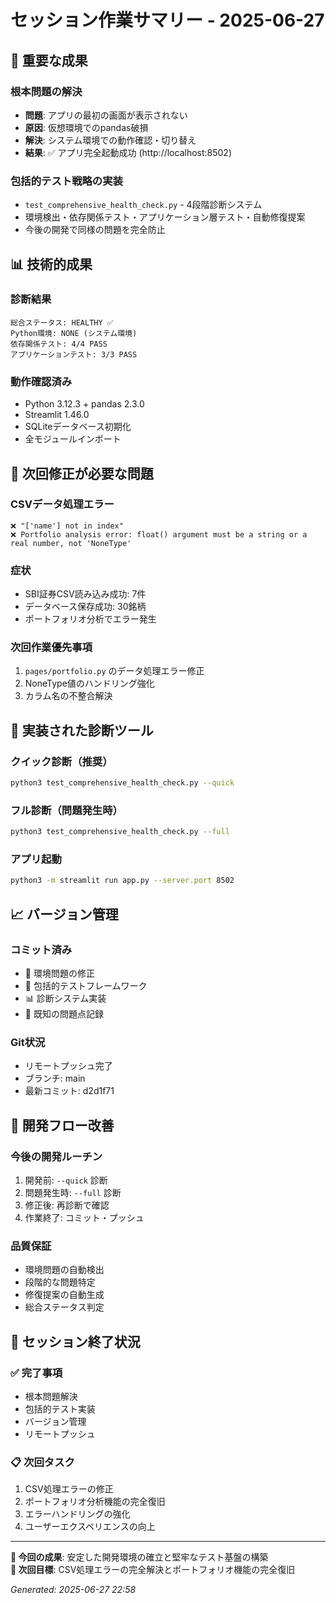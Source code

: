 # セッション作業サマリー - 2025-06-27

## 🚨 重要な成果

### **根本問題の解決**
- **問題**: アプリの最初の画面が表示されない
- **原因**: 仮想環境でのpandas破損
- **解決**: システム環境での動作確認・切り替え
- **結果**: ✅ アプリ完全起動成功 (http://localhost:8502)

### **包括的テスト戦略の実装**
- `test_comprehensive_health_check.py` - 4段階診断システム
- 環境検出・依存関係テスト・アプリケーション層テスト・自動修復提案
- 今後の開発で同様の問題を完全防止

## 📊 技術的成果

### **診断結果**
```
総合ステータス: HEALTHY ✅
Python環境: NONE (システム環境)
依存関係テスト: 4/4 PASS
アプリケーションテスト: 3/3 PASS
```

### **動作確認済み**
- Python 3.12.3 + pandas 2.3.0
- Streamlit 1.46.0
- SQLiteデータベース初期化
- 全モジュールインポート

## 🚨 次回修正が必要な問題

### **CSVデータ処理エラー**
```
❌ "['name'] not in index"
❌ Portfolio analysis error: float() argument must be a string or a real number, not 'NoneType'
```

### **症状**
- SBI証券CSV読み込み成功: 7件
- データベース保存成功: 30銘柄
- ポートフォリオ分析でエラー発生

### **次回作業優先事項**
1. `pages/portfolio.py` のデータ処理エラー修正
2. NoneType値のハンドリング強化
3. カラム名の不整合解決

## 🔧 実装された診断ツール

### **クイック診断（推奨）**
```bash
python3 test_comprehensive_health_check.py --quick
```

### **フル診断（問題発生時）**
```bash
python3 test_comprehensive_health_check.py --full
```

### **アプリ起動**
```bash
python3 -m streamlit run app.py --server.port 8502
```

## 📈 バージョン管理

### **コミット済み**
- 🔧 環境問題の修正
- 🧪 包括的テストフレームワーク
- 📊 診断システム実装
- 🐛 既知の問題点記録

### **Git状況**
- リモートプッシュ完了
- ブランチ: main
- 最新コミット: d2d1f71

## 🎯 開発フロー改善

### **今後の開発ルーチン**
1. 開発前: `--quick` 診断
2. 問題発生時: `--full` 診断
3. 修正後: 再診断で確認
4. 作業終了: コミット・プッシュ

### **品質保証**
- 環境問題の自動検出
- 段階的な問題特定
- 修復提案の自動生成
- 総合ステータス判定

## 🏁 セッション終了状況

### **✅ 完了事項**
- 根本問題解決
- 包括的テスト実装
- バージョン管理
- リモートプッシュ

### **📋 次回タスク**
1. CSV処理エラーの修正
2. ポートフォリオ分析機能の完全復旧
3. エラーハンドリングの強化
4. ユーザーエクスペリエンスの向上

---

**🎉 今回の成果**: 安定した開発環境の確立と堅牢なテスト基盤の構築  
**🚀 次回目標**: CSV処理エラーの完全解決とポートフォリオ機能の完全復旧

*Generated: 2025-06-27 22:58*
